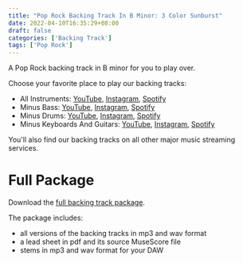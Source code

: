 ```yaml
---
title: "Pop Rock Backing Track In B Minor: 3 Color Sunburst"
date: 2022-04-10T16:35:29+08:00
draft: false
categories: ['Backing Track']
tags: ['Pop Rock']
---
```


A Pop Rock backing track in B minor for you to play over. 

<!--more-->

Choose your favorite place to play our backing tracks:

* All Instruments:             [YouTube](https://youtu.be/C4Hl5Dl0Hyo),
                               [Instagram](https://www.instagram.com/p/CcLZ_WMl4Fy/),
                               [Spotify](https://open.spotify.com/track/5WLYGZTPqQLocAbrIDbTmF?si=9b44973e3d694fb2)
* Minus Bass:                  [YouTube](https://youtu.be/6LS3Ntq-biU),
                               [Instagram](https://www.instagram.com/p/CcLaYiylCG1/),
                               [Spotify](https://open.spotify.com/track/1onnGe9HzI98wodU5bBlUD?si=87f55807f7b640dc)
* Minus Drums:                 [YouTube](https://youtu.be/MGHHHe-82ac),
                               [Instagram](https://www.instagram.com/p/CcLbLF5lUOJ/), 
                               [Spotify](https://open.spotify.com/track/3DIJU3m1bRHEzK0hDnNG9I?si=6c17f38a70bb4a11) 
* Minus Keyboards And Guitars: [YouTube](https://youtu.be/dIFFP9_IfJ8),
                               [Instagram](https://www.instagram.com/p/CcLbg2XFaOp/),
                               [Spotify](https://open.spotify.com/track/6EHuDRucFKpOWjrw492B07?si=74049ce72394471f)


You'll also find our backing tracks on all other major music streaming services.

# Full Package

Download the [full backing track
package](https://mmbt.s3.eu-south-1.amazonaws.com/Musica+Maestro+Backing+Tracks+-+00+-+3-Color+Sunburst.zip).

The package includes:

* all versions of the backing tracks in mp3 and wav format
* a lead sheet in pdf and its source MuseScore file
* stems in mp3 and wav format for your DAW


